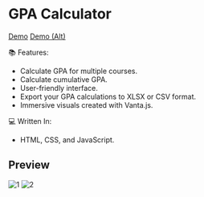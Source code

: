 # GPA Calculator
[Demo](https://cdn.jozho.space/web-archive/gpa-calculator/)
[Demo (Alt)](https://app.jozho.space/gpa)

📚 Features:
- Calculate GPA for multiple courses.
- Calculate cumulative GPA.
- User-friendly interface.
- Export your GPA calculations to XLSX or CSV format.
- Immersive visuals created with Vanta.js.

💻 Written In:
- HTML, CSS, and JavaScript.

<h2>Preview</h2>

![1](https://user-images.githubusercontent.com/59310592/204122424-4f4e7f68-a538-4b1c-be07-89380a1a4bea.png)
![2](https://github.com/InshallahX/gpa-calculator/assets/59310592/5a36134f-0fbe-4525-b841-9ab27282a820)
